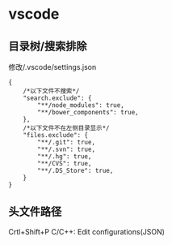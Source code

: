 # vscode

## 目录树/搜索排除   
修改/.vscode/settings.json  
```
{
    /*以下文件不搜索*/
    "search.exclude": {
        "**/node_modules": true,
        "**/bower_components": true,
    },
    /*以下文件不在左侧目录显示*/
    "files.exclude": {
        "**/.git": true,
        "**/.svn": true,
        "**/.hg": true,
        "**/CVS": true,
        "**/.DS_Store": true,
    }
}
```
## 头文件路径  
Crtl+Shift+P C/C++: Edit configurations(JSON)  
